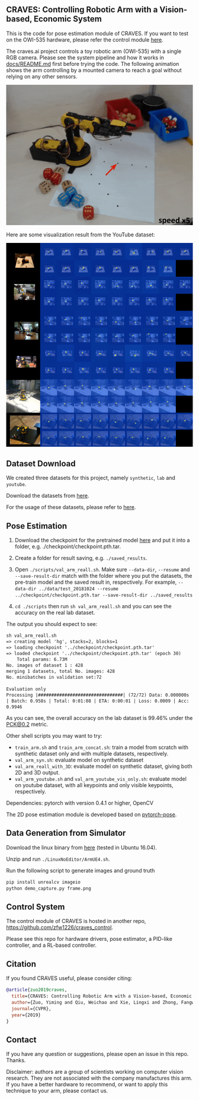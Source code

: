 ## CRAVES: Controlling Robotic Arm with a Vision-based, Economic System

This is the code for pose estimation module of CRAVES. If you want to test on the OWI-535 hardware, please refer the control module [here](https://github.com/zfw1226/craves_control).

The craves.ai project controls a toy robotic arm (OWI-535) with a single RGB camera. Please see the system pipeline and how it works in [docs/README.md](docs/README.md) first before trying the code. The following animation shows the arm controlling by a mounted camera to reach a goal without relying on any other sensors.

![reach-demo](docs/reach2.gif)

Here are some visualization result from the YouTube dataset:

![youtube_heatmap](docs/youtube_heatmap.png)



## Dataset Download

We created three datasets for this project, namely `synthetic`, `lab` and `youtube`. 

Download the datasets from [here](http://www.cs.jhu.edu/~qiuwch/craves/dataset/).

For the usage of these datasets, please refer to [here](docs/dataset_info.md).

## Pose Estimation

1. Download the checkpoint for the pretrained model [here](http://www.cs.jhu.edu/~qiuwch/craves/) and put it into a folder, e.g. ./checkpoint/checkpoint.pth.tar. 
2. Create a folder for result saving, e.g. `./saved_results`.
3. Open `./scripts/val_arm_reall.sh`. Make sure `--data-dir`, `--resume` and `--save-result-dir` match with the folder where you put the datasets, the pre-train model and the saved result in, respectively. For example,
`--data-dir ../data/test_20181024 --resume ../checkpoint/checkpoint.pth.tar --save-result-dir ../saved_results`

4. `cd ./scripts` then run `sh val_arm_reall.sh` and you can see the accuracy on the real lab dataset.

The output you should expect to see:

```
sh val_arm_reall.sh
=> creating model 'hg', stacks=2, blocks=1
=> loading checkpoint '../checkpoint/checkpoint.pth.tar'
=> loaded checkpoint '../checkpoint/checkpoint.pth.tar' (epoch 30)
    Total params: 6.73M
No. images of dataset 1 : 428
merging 1 datasets, total No. images: 428
No. minibatches in validation set:72

Evaluation only
Processing |################################| (72/72) Data: 0.000000s | Batch: 0.958s | Total: 0:01:08 | ETA: 0:00:01 | Loss: 0.0009 | Acc:  0.9946
```
As you can see, the overall accuracy on the lab dataset is 99.46% under the PCK@0.2 metric.

Other shell scripts you may want to try:

- `train_arm.sh` and `train_arm_concat.sh`: train a model from scratch with synthetic dataset only and with multiple datasets, respectively.
- `val_arm_syn.sh`: evaluate model on synthetic dataset
- `val_arm_reall_with_3D`: evaluate model on synthetic dataset, giving both 2D and 3D output.
- `val_arm_youtube.sh` and `val_arm_youtube_vis_only.sh`: evaluate model on youtube dataset, with all keypoints and only visible keypoints, respectively.

Dependencies: pytorch with version 0.4.1 or higher, OpenCV

The 2D pose estimation module is developed based on [pytorch-pose](https://github.com/bearpaw/pytorch-pose).

## Data Generation from Simulator

Download the linux binary from [here](https://cs.jhu.edu/~qiuwch/craves/sim/arm-0610.zip) (tested in Ubuntu 16.04).

Unzip and run `./LinuxNoEditor/ArmUE4.sh`.

Run the following script to generate images and ground truth

```bash
pip install unrealcv imageio
python demo_capture.py frame.png
```

## Control System

The control module of CRAVES is hosted in another repo, https://github.com/zfw1226/craves_control.

Please see this repo for hardware drivers, pose estimator, a PID-like controller, and a RL-based controller.

## Citation
If you found CRAVES useful, please consider citing:
```bibtex
@article{zuo2019craves,
  title={CRAVES: Controlling Robotic Arm with a Vision-based, Economic System},
  author={Zuo, Yiming and Qiu, Weichao and Xie, Lingxi and Zhong, Fangwei and Wang, Yizhou and Yuille, Alan L},
  journal={CVPR},
  year={2019}
}
```


## Contact

If you have any question or suggestions, please open an issue in this repo. Thanks.

Disclaimer: authors are a group of scientists working on computer vision research. They are not associated with the company manufactures this arm. If you have a better hardware to recommend, or want to apply this technique to your arm, please contact us.